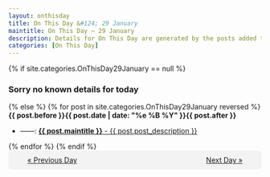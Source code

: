 ```yaml
---
layout: onthisday
title: On This Day &#124; 29 January
maintitle: On This Day — 29 January
description: Details for On This Day are generated by the posts added to the website so the content is subject to changes/updates over time.
categories: [On This Day]
---
```


{% if site.categories.OnThisDay29January == null %}
<h3>Sorry no known details for today</h3>
{% else %}
{% for post in site.categories.OnThisDay29January reversed %}
<strong>{{ post.before }}{{ post.date | date: "%e %B %Y" }}{{ post.after }}</strong>
<ul>
<li> ——: <a class="{{ post.class }}" href="{{ post.url }}"><strong>{{ post.maintitle }}</strong> - {{ post.post_description }}</a></li>
</ul>
{% endfor %}
{% endif %}
<br />
<div style="background-color: #f3f3f3; padding: 10px; border-radius: 5px; text-align: center; display: flex; justify-content: space-evenly;">
<a href="/onthisday/01/01-28">« Previous Day</a>
<span style="visibility:hidden;">[ Visit Leap Year February 29 ]</span>
<a href="/onthisday/01/01-30">Next Day »</a>
</div>
